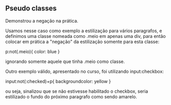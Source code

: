 ## Pseudo classes

Demonstrou a negação na prática.

Usamos nesse caso como exemplo a estilização para vários paragrafos, e definimos uma classe nomeada como .meio em apenas uma div, para então colocar em prática a "negação" da estilização somente para esta classe:

p:not(.meio){
    color: blue
}

ignorando somente aquele que tinha .meio como classe.

Outro exemplo válido, apresentado no curso, foi utilizando input:checkbox:

input:not(:checked)+p{
    backgroundcolor: yellow
}

ou seja, sinalizou que se não estivesse habilitado o checkbox, seria estilizado o fundo do próximo paragrafo como sendo amarelo.